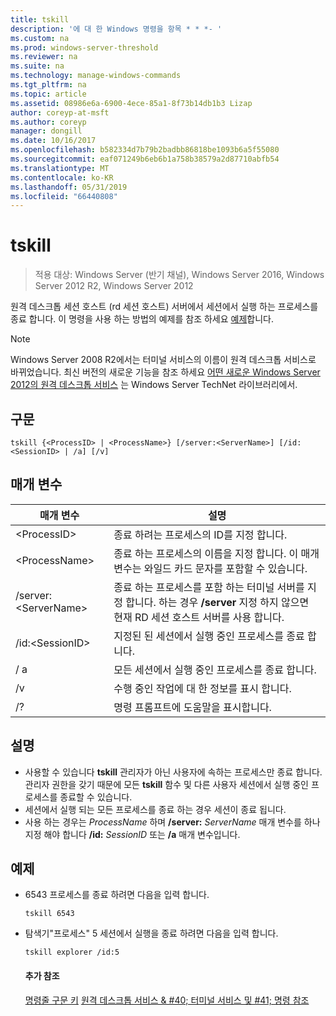 ```yaml
---
title: tskill
description: '에 대 한 Windows 명령을 항목 * * *- '
ms.custom: na
ms.prod: windows-server-threshold
ms.reviewer: na
ms.suite: na
ms.technology: manage-windows-commands
ms.tgt_pltfrm: na
ms.topic: article
ms.assetid: 08986e6a-6900-4ece-85a1-8f73b14db1b3 Lizap
author: coreyp-at-msft
ms.author: coreyp
manager: dongill
ms.date: 10/16/2017
ms.openlocfilehash: b582334d7b79b2badbb86818be1093b6a5f55080
ms.sourcegitcommit: eaf071249b6eb6b1a758b38579a2d87710abfb54
ms.translationtype: MT
ms.contentlocale: ko-KR
ms.lasthandoff: 05/31/2019
ms.locfileid: "66440808"
---
```

# <a name="tskill"></a>tskill

>적용 대상: Windows Server (반기 채널), Windows Server 2016, Windows Server 2012 R2, Windows Server 2012

원격 데스크톱 세션 호스트 (rd 세션 호스트) 서버에서 세션에서 실행 하는 프로세스를 종료 합니다.
이 명령을 사용 하는 방법의 예제를 참조 하세요 [예제](#BKMK_examples)합니다.

> [!NOTE]
> Windows Server 2008 R2에서는 터미널 서비스의 이름이 원격 데스크톱 서비스로 바뀌었습니다. 최신 버전의 새로운 기능을 참조 하세요 [어떤 새로운 Windows Server 2012의 원격 데스크톱 서비스](https://technet.microsoft.com/library/hh831527) 는 Windows Server TechNet 라이브러리에서.

## <a name="syntax"></a>구문
```
tskill {<ProcessID> | <ProcessName>} [/server:<ServerName>] [/id:<SessionID> | /a] [/v]
```

## <a name="parameters"></a>매개 변수

|매개 변수|설명|
|-------|--------|
|\<ProcessID>|종료 하려는 프로세스의 ID를 지정 합니다.|
|\<ProcessName>|종료 하는 프로세스의 이름을 지정 합니다. 이 매개 변수는 와일드 카드 문자를 포함할 수 있습니다.|
|/server:\<ServerName>|종료 하는 프로세스를 포함 하는 터미널 서버를 지정 합니다. 하는 경우 **/server** 지정 하지 않으면 현재 RD 세션 호스트 서버를 사용 합니다.|
|/id:\<SessionID>|지정된 된 세션에서 실행 중인 프로세스를 종료 합니다.|
|/ a|모든 세션에서 실행 중인 프로세스를 종료 합니다.|
|/v|수행 중인 작업에 대 한 정보를 표시 합니다.|
|/?|명령 프롬프트에 도움말을 표시합니다.|

## <a name="remarks"></a>설명
- 사용할 수 있습니다 **tskill** 관리자가 아닌 사용자에 속하는 프로세스만 종료 합니다. 관리자 권한을 갖기 때문에 모든 **tskill** 함수 및 다른 사용자 세션에서 실행 중인 프로세스를 종료할 수 있습니다.
- 세션에서 실행 되는 모든 프로세스를 종료 하는 경우 세션이 종료 됩니다.
- 사용 하는 경우는 *ProcessName* 하며 **/server:** <em>ServerName</em> 매개 변수를 하나 지정 해야 합니다 **/id:**  <em>SessionID</em> 또는 **/a** 매개 변수입니다.

## <a name="BKMK_examples"></a>예제
- 6543 프로세스를 종료 하려면 다음을 입력 합니다.
  ```
  tskill 6543
  ```
- 탐색기"프로세스" 5 세션에서 실행을 종료 하려면 다음을 입력 합니다.
  ```
  tskill explorer /id:5
  ```
  #### <a name="additional-references"></a>추가 참조
  [명령줄 구문 키](command-line-syntax-key.md)
  [원격 데스크톱 서비스 & #40; 터미널 서비스 및 #41; 명령 참조](remote-desktop-services-terminal-services-command-reference.md)
